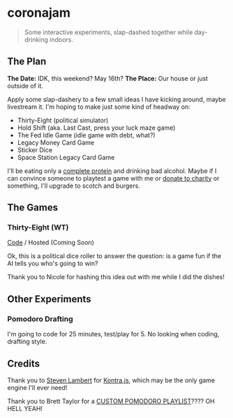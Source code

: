 # coronajam

> Some interactive experiments, slap-dashed together while day-drinking indoors.

## The Plan

**The Date:** IDK, this weekend? May 16th?
**The Place:** Our house or just outside of it.

Apply some slap-dashery to a few small ideas I have kicking around, maybe livestream it. I'm hoping to make just some kind of headway on:

- Thirty-Eight (political simulator)
- Hold Shift (aka. Last Cast, press your luck maze game)
- The Fed Idle Game (idle game with debt, what?)
- Legacy Money Card Game
- Sticker Dice
- Space Station Legacy Card Game

I'll be eating only a [complete protein](https://www.foodnetwork.com/recipes/alton-brown/quinoa-and-broccoli-casserole-7288418) and drinking bad alcohol. Maybe if I can convince someone to playtest a game with me or [donate to charity](https://secure.actblue.com/donate/coronavirus-relief) or something, I'll upgrade to scotch and burgers.

## The Games

### Thirty-Eight (WT)

[Code](./thirty-eight) / Hosted (Coming Soon)

Ok, this is a political dice roller to answer the question: is a game fun if the AI tells you who's going to win?

Thank you to Nicole for hashing this idea out with me while I did the dishes!

## Other Experiments

### Pomodoro Drafting

I'm going to code for 25 minutes, test/play for 5. No looking when coding, drafting style.

## Credits

Thank you to [Steven Lambert](https://stevenklambert.com/) for [Kontra.js](https://straker.github.io/kontra/), which may be the only game engine I'll ever need!

Thank you to Brett Taylor for a [CUSTOM POMODORO PLAYLIST](https://open.spotify.com/playlist/1m6xuHSKOHA1vln4OdtDSb)???? OH HELL YEAH!
